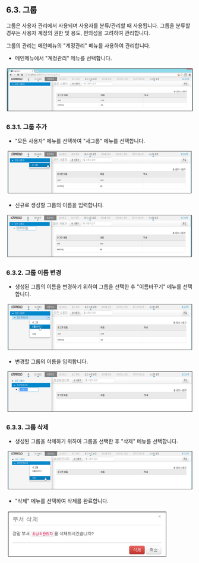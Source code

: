 ## 6.3. 그룹

그룹은 사용자 관리에서 사용되며 사용자를 분류/관리할 때 사용됩니다. 그룹을 분류할 경우는 사용자 계정의 권한 및 용도, 편의성을 고려하여 관리합니다.

그룹의 관리는 메인메뉴의 "계정관리" 메뉴를 사용하여 관리합니다.

* 메인메뉴에서 "계정관리" 메뉴를 선택합니다.

![계정관리 메인 화면](images/6.3.0_group_1.png)

### 6.3.1. 그룹 추가

* "모든 사용자" 메뉴를 선택하여 "새그룹" 메뉴를 선택합니다.

![계정관리 메인 화면](images/6.3.1_group_add_1.png)

* 신규로 생성할 그룹의 이름을 입력합니다.

![계정관리 메인 화면](images/6.3.1_group_add_2.png)

### 6.3.2. 그룹 이름 변경

* 생성된 그룹의 이름을 변경하기 위하여 그룹을 선택한 후 "이름바꾸기" 메뉴를 선택합니다.

![계정관리 메인 화면](images/6.3.2_group_change_1.png)

* 변경할 그룹의 이름을 입력합니다.

![계정관리 메인 화면](images/6.3.2_group_change_2.png)

### 6.3.3. 그룹 삭제

* 생성된 그룹을 삭제하기 위하여 그룹을 선택한 후 "삭제" 메뉴를 선택합니다.

![계정관리 메인 화면](images/6.3.3_group_delete_1.png)

* "삭제" 메뉴를 선택하여 삭제를 완료합니다.

![부서삭제](images/6.3.3_group_delete_2.png)

